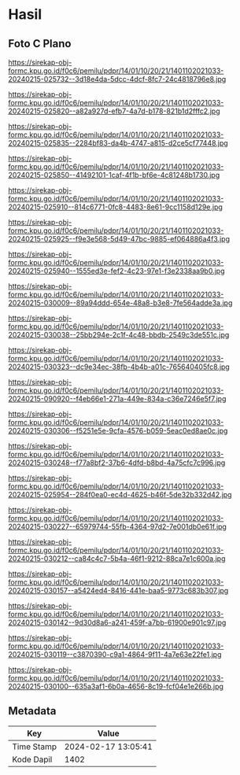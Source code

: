 # Hasil

## Foto C Plano

https://sirekap-obj-formc.kpu.go.id/f0c6/pemilu/pdpr/14/01/10/20/21/1401102021033-20240215-025732--3d18e4da-5dcc-4dcf-8fc7-24c4818796e8.jpg

https://sirekap-obj-formc.kpu.go.id/f0c6/pemilu/pdpr/14/01/10/20/21/1401102021033-20240215-025820--a82a927d-efb7-4a7d-b178-821b1d2fffc2.jpg

https://sirekap-obj-formc.kpu.go.id/f0c6/pemilu/pdpr/14/01/10/20/21/1401102021033-20240215-025835--2284bf83-da4b-4747-a815-d2ce5cf77448.jpg

https://sirekap-obj-formc.kpu.go.id/f0c6/pemilu/pdpr/14/01/10/20/21/1401102021033-20240215-025850--41492101-1caf-4f1b-bf6e-4c81248b1730.jpg

https://sirekap-obj-formc.kpu.go.id/f0c6/pemilu/pdpr/14/01/10/20/21/1401102021033-20240215-025910--814c6771-0fc8-4483-8e61-9cc1158d129e.jpg

https://sirekap-obj-formc.kpu.go.id/f0c6/pemilu/pdpr/14/01/10/20/21/1401102021033-20240215-025925--f9e3e568-5d49-47bc-9885-ef064886a4f3.jpg

https://sirekap-obj-formc.kpu.go.id/f0c6/pemilu/pdpr/14/01/10/20/21/1401102021033-20240215-025940--1555ed3e-fef2-4c23-97e1-f3e2338aa9b0.jpg

https://sirekap-obj-formc.kpu.go.id/f0c6/pemilu/pdpr/14/01/10/20/21/1401102021033-20240215-030009--89a94ddd-654e-48a8-b3e8-7fe564adde3a.jpg

https://sirekap-obj-formc.kpu.go.id/f0c6/pemilu/pdpr/14/01/10/20/21/1401102021033-20240215-030038--25bb294e-2c1f-4c48-bbdb-2549c3de551c.jpg

https://sirekap-obj-formc.kpu.go.id/f0c6/pemilu/pdpr/14/01/10/20/21/1401102021033-20240215-030323--dc9e34ec-38fb-4b4b-a01c-765640405fc8.jpg

https://sirekap-obj-formc.kpu.go.id/f0c6/pemilu/pdpr/14/01/10/20/21/1401102021033-20240215-090920--f4eb66e1-271a-449e-834a-c36e7246e5f7.jpg

https://sirekap-obj-formc.kpu.go.id/f0c6/pemilu/pdpr/14/01/10/20/21/1401102021033-20240215-030306--f5251e5e-9cfa-4576-b059-5eac0ed8ae0c.jpg

https://sirekap-obj-formc.kpu.go.id/f0c6/pemilu/pdpr/14/01/10/20/21/1401102021033-20240215-030248--f77a8bf2-37b6-4dfd-b8bd-4a75cfc7c996.jpg

https://sirekap-obj-formc.kpu.go.id/f0c6/pemilu/pdpr/14/01/10/20/21/1401102021033-20240215-025954--284f0ea0-ec4d-4625-b46f-5de32b332d42.jpg

https://sirekap-obj-formc.kpu.go.id/f0c6/pemilu/pdpr/14/01/10/20/21/1401102021033-20240215-030227--65979744-55fb-4364-97d2-7e001db0e61f.jpg

https://sirekap-obj-formc.kpu.go.id/f0c6/pemilu/pdpr/14/01/10/20/21/1401102021033-20240215-030212--ca84c4c7-5b4a-46f1-9212-88ca7e1c600a.jpg

https://sirekap-obj-formc.kpu.go.id/f0c6/pemilu/pdpr/14/01/10/20/21/1401102021033-20240215-030157--a5424ed4-8416-441e-baa5-9773c683b307.jpg

https://sirekap-obj-formc.kpu.go.id/f0c6/pemilu/pdpr/14/01/10/20/21/1401102021033-20240215-030142--9d30d8a6-a241-459f-a7bb-61900e901c97.jpg

https://sirekap-obj-formc.kpu.go.id/f0c6/pemilu/pdpr/14/01/10/20/21/1401102021033-20240215-030119--c3870390-c9a1-4864-9f11-4a7e63e22fe1.jpg

https://sirekap-obj-formc.kpu.go.id/f0c6/pemilu/pdpr/14/01/10/20/21/1401102021033-20240215-030100--635a3af1-6b0a-4656-8c19-fcf04e1e266b.jpg


## Metadata

| Key        | Value               |
| ---------- | ------------------- |
| Time Stamp | 2024-02-17 13:05:41 |
| Kode Dapil | 1402                |




